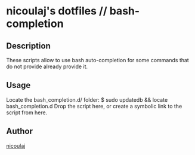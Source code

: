 nicoulaj's dotfiles // bash-completion
===================

Description
-----------
These scripts allow to use bash auto-completion for some commands that
do not provide already provide it.

Usage
-----
Locate the bash_completion.d/ folder:
  $ sudo updatedb && locate bash_completion.d
Drop the script here, or create a symbolic link to the script from here.

Author
------
[nicoulaj](http://ju-n.net)
